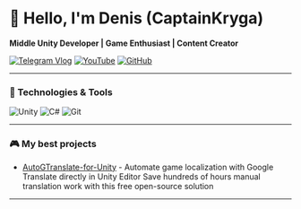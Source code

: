 # 🚀 Hello, I'm Denis (CaptainKryga) 

**Middle Unity Developer | Game Enthusiast | Content Creator**

[![Telegram Vlog](https://img.shields.io/badge/-VLOG-2CA5E0?style=flat-square&logo=telegram&logoColor=white)](https://t.me/captainkryga_vlog)
[![YouTube](https://img.shields.io/badge/-YouTube-FF0000?style=flat-square&logo=youtube&logoColor=white)](https://www.youtube.com/channel/UC2z8n9O2iOhsUyOvoddyaiw/)
[![GitHub](https://img.shields.io/badge/-GitHub-181717?style=flat-square&logo=github&logoColor=white)](https://github.com/CaptainKryga)

---

### 🔧 Technologies & Tools
![Unity](https://img.shields.io/badge/-Unity-000000?style=flat-square&logo=unity)
![C#](https://img.shields.io/badge/-C%23-239120?style=flat-square&logo=c-sharp&logoColor=white)
![Git](https://img.shields.io/badge/-Git-F05032?style=flat-square&logo=git&logoColor=white)

---

### 🎮 My best projects
- [AutoGTranslate-for-Unity](https://github.com/CaptainKryga/AutoGTranslate-for-Unity) - Automate game localization with Google Translate directly in Unity Editor
Save hundreds of hours manual translation work with this free open-source solution
---
